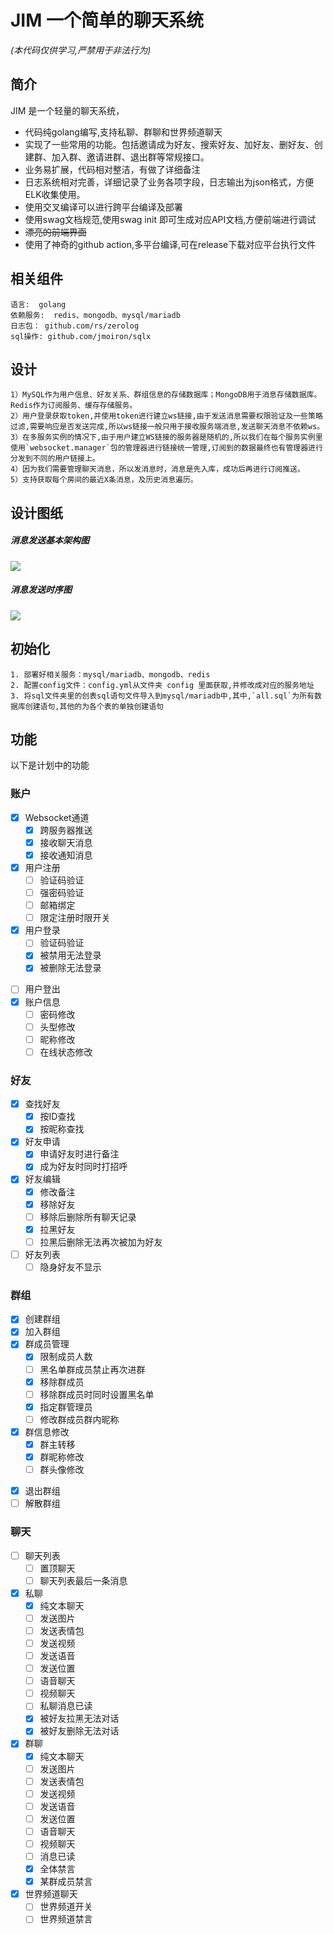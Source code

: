 # JIM 一个简单的聊天系统
*(本代码仅供学习,严禁用于非法行为)*

## 简介
JIM 是一个轻量的聊天系统，

* 代码纯golang编写,支持私聊、群聊和世界频道聊天
* 实现了一些常用的功能。包括邀请成为好友、搜索好友、加好友、删好友、创建群、加入群、邀请进群、退出群等常规接口。
* 业务易扩展，代码相对整洁，有做了详细备注
* 日志系统相对完善，详细记录了业务各项字段，日志输出为json格式，方便ELK收集使用。
* 使用交叉编译可以进行跨平台编译及部署
* 使用swag文档规范,使用swag init 即可生成对应API文档,方便前端进行调试
* ~~漂亮的前端界面~~
* 使用了神奇的github action,多平台编译,可在release下载对应平台执行文件

## 相关组件
    语言:  golang  
    依赖服务:  redis、mongodb、mysql/mariadb
    日志包： github.com/rs/zerolog
    sql操作: github.com/jmoiron/sqlx

## 设计
    1）MySQL作为用户信息、好友关系、群组信息的存储数据库；MongoDB用于消息存储数据库。 Redis作为订阅服务、缓存存储服务。
    2）用户登录获取token,并使用token进行建立ws链接,由于发送消息需要权限验证及一些策略过滤,需要响应是否发送完成,所以ws链接一般只用于接收服务端消息,发送聊天消息不依赖ws。
    3）在多服务实例的情况下,由于用户建立WS链接的服务器是随机的,所以我们在每个服务实例里使用`websocket.manager`包的管理器进行链接统一管理,订阅到的数据最终也有管理器进行分发到不同的用户链接上。
    4）因为我们需要管理聊天消息，所以发消息时，消息是先入库，成功后再进行订阅推送。
    5）支持获取每个房间的最近X条消息，及历史消息遍历。
## 设计图纸

##### 消息发送基本架构图
![](./assets/聊天架构设计.jpg)

##### 消息发送时序图

![](./assets/时序图.jpeg)

## 初始化
    1. 部署好相关服务：mysql/mariadb、mongodb、redis
    2. 配置config文件：config.yml从文件夹 config 里面获取,并修改成对应的服务地址
    3. 将sql文件夹里的创表sql语句文件导入到mysql/mariadb中,其中,`all.sql`为所有数据库创建语句,其他的为各个表的单独创建语句

## 功能
以下是计划中的功能
### 账户
+ [x] Websocket通道
  - [x] 跨服务器推送
  - [x] 接收聊天消息
  - [x] 接收通知消息
+ [x] 用户注册
  - [ ] 验证码验证
  - [ ] 强密码验证
  - [ ] 邮箱绑定
  - [ ] 限定注册时限开关
+ [x] 用户登录
  - [ ] 验证码验证
  - [x] 被禁用无法登录
  - [x] 被删除无法登录
- [ ] 用户登出
- [x] 账户信息
  - [ ] 密码修改
  - [ ] 头型修改
  - [ ] 昵称修改
  - [ ] 在线状态修改

### 好友
- [x] 查找好友
  - [x] 按ID查找
  - [x] 按昵称查找
- [x] 好友申请
  - [x] 申请好友时进行备注
  - [x] 成为好友时同时打招呼
- [x] 好友编辑
  - [x] 修改备注
  - [x] 移除好友
  - [ ] 移除后删除所有聊天记录
  - [x] 拉黑好友
  - [ ] 拉黑后删除无法再次被加为好友
- [ ] 好友列表
  - [ ] 隐身好友不显示

### 群组
+ [x] 创建群组
+ [x] 加入群组
+ [x] 群成员管理
  - [x] 限制成员人数
  - [ ] 黑名单群成员禁止再次进群
  - [x] 移除群成员
  - [ ] 移除群成员时同时设置黑名单
  - [x] 指定群管理员
  - [ ] 修改群成员群内昵称
+ [x] 群信息修改
  - [x] 群主转移
  - [x] 群昵称修改
  - [ ] 群头像修改
- [x] 退出群组
- [ ] 解散群组

### 聊天
- [ ] 聊天列表
  - [ ] 置顶聊天
  - [ ] 聊天列表最后一条消息
- [x] 私聊
  - [x] 纯文本聊天
  - [ ] 发送图片
  - [ ] 发送表情包
  - [ ] 发送视频
  - [ ] 发送语音
  - [ ] 发送位置
  - [ ] 语音聊天
  - [ ] 视频聊天
  - [ ] 私聊消息已读
  - [x] 被好友拉黑无法对话
  - [x] 被好友删除无法对话
- [x] 群聊
  - [x] 纯文本聊天
  - [ ] 发送图片
  - [ ] 发送表情包
  - [ ] 发送视频
  - [ ] 发送语音
  - [ ] 发送位置
  - [ ] 语音聊天
  - [ ] 视频聊天
  - [ ] 消息已读
  - [x] 全体禁言
  - [x] 某群成员禁言
- [x] 世界频道聊天
  - [ ] 世界频道开关
  - [ ] 世界频道禁言
